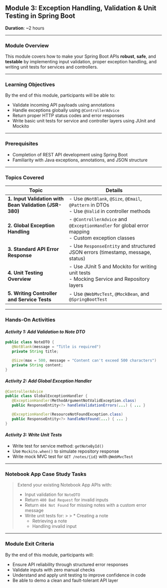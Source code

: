 
## **Module 3: Exception Handling, Validation & Unit Testing in Spring Boot**

**Duration**: \~2 hours

---

### **Module Overview**

This module covers how to make your Spring Boot APIs **robust**, **safe**, and **testable** by implementing input validation, proper exception handling, and writing unit tests for services and controllers.

---

### **Learning Objectives**

By the end of this module, participants will be able to:

* Validate incoming API payloads using annotations
* Handle exceptions globally using `@ControllerAdvice`
* Return proper HTTP status codes and error responses
* Write basic unit tests for service and controller layers using JUnit and Mockito

---

### **Prerequisites**

* Completion of REST API development using Spring Boot
* Familiarity with Java exceptions, annotations, and JSON structure

---

### **Topics Covered**

| **Topic**                                              | **Details**                                                                                          |
| ------------------------------------------------------ | ---------------------------------------------------------------------------------------------------- |
| **1. Input Validation with Bean Validation (JSR-380)** | - Use `@NotBlank`, `@Size`, `@Email`, `@Pattern` in DTOs<br>- Use `@Valid` in controller methods     |
| **2. Global Exception Handling**                       | - `@ControllerAdvice` and `@ExceptionHandler` for global error mapping<br>- Custom exception classes |
| **3. Standard API Error Response**                     | - Use `ResponseEntity` and structured JSON errors (timestamp, message, status)                       |
| **4. Unit Testing Overview**                           | - Use JUnit 5 and Mockito for writing unit tests<br>- Mocking Service and Repository layers          |
| **5. Writing Controller and Service Tests**            | - Use `@WebMvcTest`, `@MockBean`, and `@SpringBootTest`                                              |

---

### **Hands-On Activities**

#### *Activity 1: Add Validation to Note DTO*

```java
public class NoteDTO {
   @NotBlank(message = "Title is required")
   private String title;

   @Size(max = 500, message = "Content can't exceed 500 characters")
   private String content;
}
```

#### *Activity 2: Add Global Exception Handler*

```java
@ControllerAdvice
public class GlobalExceptionHandler {
   @ExceptionHandler(MethodArgumentNotValidException.class)
   public ResponseEntity<?> handleValidationErrors(...) { ... }

   @ExceptionHandler(ResourceNotFoundException.class)
   public ResponseEntity<?> handleNotFound(...) { ... }
}
```

#### *Activity 3: Write Unit Tests*

* Write test for service method: `getNoteById()`
* Use `Mockito.when()` to simulate repository response
* Write mock MVC test for `GET /notes/{id}` with `@WebMvcTest`

---

### **Notebook App Case Study Tasks**

> Extend your existing Notebook App APIs with:
>
> * Input validation for `NoteDTO`
> * Return `400 Bad Request` for invalid inputs
> * Return `404 Not Found` for missing notes with a custom error message
> * Write unit tests for:
    >
    >   * Creating a note
>   * Retrieving a note
>   * Handling invalid input

---

### **Module Exit Criteria**

By the end of this module, participants will:

* Ensure API reliability through structured error responses
* Validate inputs with zero manual checks
* Understand and apply unit testing to improve confidence in code
* Be able to demo a clean and fault-tolerant API layer

